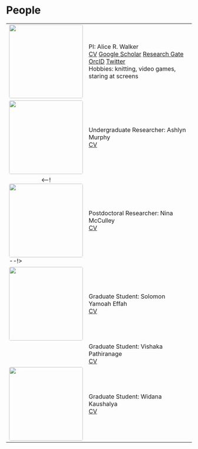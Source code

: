 # People

<table>
<tr>
  <td width="25%">
  <center>
  <image src="/images/arw_profile_pic.jpg" position="center" style="border-radius: 4px; width: 200px">
  </center>
  </td>
  <td>
  PI: Alice R. Walker <br>
  <a href="/pdf/alicerwalker_cv_2021.pdf">CV</a> 
  <a href="https://scholar.google.com/citations?user=2tmkmrkAAAAJ&hl=en">Google Scholar</a>
  <a href="https://www.researchgate.net/profile/Alice-Walker-12">Research Gate</a>
  <a href="https://orcid.org/0000-0002-8617-3425">OrcID</a>
  <a href="https://twitter.com/apika">Twitter</a>
  <br>
  Hobbies: knitting, video games, staring at screens
  </td>
</tr>
<tr>
  <td width="25%">
  <center>
  <image src="/images/ashlyn_profile.jpg" position="center"  style="border-radius: 4px; width: 200px">
  </center>
  </td>
  <td>
  Undergraduate Researcher: Ashlyn Murphy <br>
  <a href="/pdf/ashlyn_cv_2021.pdf">CV</a>
  </td>
</tr>
<tr>
  <td width="25%">
  <center>
<--!  <image src="/images/nina_profile.jpg" position="center"  style="border-radius: 4px; width: 200px">
  </center> --!>
  </td>
  <td>
  Postdoctoral Researcher: Nina McCulley <br>
  <a href="/pdf/nina_cv_2021.pdf">CV</a>
  </td>
</tr>
<tr>
  <td width="25%">
  <center>
  <image src="/images/solomon_profile.jpg" position="center"  style="border-radius: 4px; width: 200px">
  </center>
  </td>
  <td>
  Graduate Student: Solomon Yamoah Effah <br>
  <a href="/pdf/solomon_cv_2021.pdf">CV</a>
  </td>
</tr>
<tr>
  <td width="25%">
  <center>
<!--  <image src="/images/vishaka_profile.jpg" position="center"  style="border-radius: 4px; width: 200px">
  </center> --!>
  </td>
  <td>
  Graduate Student: Vishaka Pathiranage<br>
  <a href="/pdf/vishaka_cv_2021.pdf">CV</a>
  </td>
</tr>
<tr>
  <td width="25%">
  <center>
  <image src="/images/widana_profile.jpg" position="center"  style="border-radius: 4px; width: 200px">
  </center>
  </td>
  <td>
  Graduate Student: Widana Kaushalya <br>
  <a href="/pdf/widana_cv_2021.pdf">CV</a>
  </td>
</tr>
</table>
